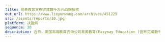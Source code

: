 ```yaml
---
title: 易美教育宣布完成数千万元战略投资
out_url: https://www.lieyunwang.com/archives/451225
src: /assets/reports/10.jpg
platform: 决胜网
sequence: 20
description: 近日，美国高端教育咨询公司易美教育(Easymay Education )宣布完成数千万元战略投资，战略投资方为易居中国。易美教育创始人兼CEO崔易宁透露，本轮融资后易美将继续深耕美国顶尖教育资源、进一步扩大品牌建设、深化中美市场的战略布局以及完成集团化管理进程。
---
```

